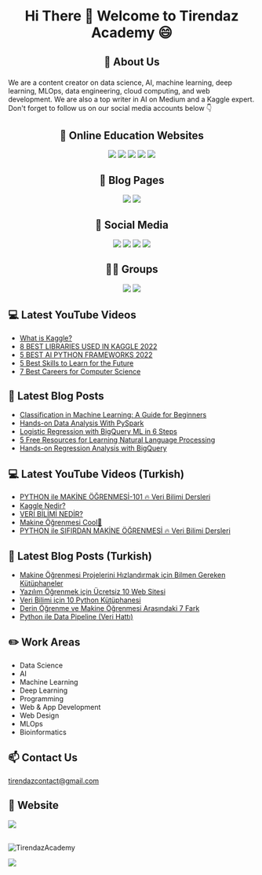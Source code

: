 # <p align="center"> Hi There 👋 Welcome to Tirendaz Academy 😄 </p>

## <p align="center"> 🚀 About Us </p>

We are a content creator on data science, AI, machine learning, deep learning, MLOps, data engineering, cloud computing, and web development. We are also a top writer in AI on Medium and a Kaggle expert. Don't forget to follow us on our social media accounts below 👇

<div align="center">

## 🏬 Online Education Websites

[![](https://img.shields.io/badge/YouTube-English-red?style=for-the-badge&logo=youtube&logoColor=white)](https://www.youtube.com/c/TirendazAcademy)
[![](https://img.shields.io/badge/twitter-%231DA1F2.svg?&style=for-the-badge&logo=twitter&logoColor=white)](https://www.twitter.com/TirendazAcademy)
[![](https://img.shields.io/badge/Instagram-E4405F?style=for-the-badge&logo=instagram&logoColor=white)](https://www.instagram.com/TirendazAcademy)
[![](https://img.shields.io/badge/TikTok-000000?style=for-the-badge&logo=tiktok&logoColor=white)](https://www.tiktok.com/TirendazAcademy)
[![](https://img.shields.io/badge/YouTube-Turkish-deeppink?style=for-the-badge&logo=youtube&logoColor=white)](https://www.youtube.com/c/tirendazakademi)

<!--
[![](https://img.shields.io/badge/Udemy-Education-darkgreen?style=for-the-badge)](https://www.udemy.com/user/tirendaz-akademi-2)
-->

## 📕 Blog Pages

[![](https://img.shields.io/badge/Medium-English-purple.svg?&style=for-the-badge&logo=medium&logoColor=white)](https://tirendazacademy.medium.com)
[![](https://img.shields.io/badge/Medium-Turkish-darkred.svg?&style=for-the-badge&logo=medium&logoColor=white)](https://tirendazakademi.medium.com)

## 🎉 Social Media

[![](https://img.shields.io/badge/LinkedIn-0077B5?style=for-the-badge&logo=linkedin&logoColor=white)](https://www.linkedin.com/in/tirendaz-academy/)
[![](https://img.shields.io/badge/Quora-%23B92B27.svg?&style=for-the-badge&logo=Quora&logoColor=white)](https://www.quora.com/profile/Tirendaz-Academy)
[![](https://img.shields.io/badge/Kaggle-20BEFF?style=for-the-badge&logo=Kaggle&logoColor=white)](https://www.kaggle.com/TirendazAcademy)
[![](https://img.shields.io/badge/GitHub-100000?style=for-the-badge&logo=github&logoColor=white)](https://www.github.com/TirendazAcademy)
 
## 🤜🤛 Groups
 
[![](https://aleen42.github.io/badges/src/stackoverflow.svg)](https://stackoverflow.com/users/18967083/tirendaz-academy)
[![](https://aleen42.github.io/badges/src/reddit.svg)](https://www.reddit.com/user/TirendazAcademy)
 
<!--
## 🚀 Skills

## Programming Languages
[![](https://img.shields.io/badge/Python-3776AB?style=for-the-badge&logo=python&logoColor=white)]()
[![](https://img.shields.io/badge/R-023047?style=for-the-badge&logo=r&logoColor=white)]()
[![](https://img.shields.io/badge/Julia-219ebc?style=for-the-badge&logo=julia&logoColor=black)]()
[![](https://img.shields.io/badge/C%23-239120?style=for-the-badge&logo=c-sharp&logoColor=white)]()
[![](https://img.shields.io/badge/JavaScript-F7DF1E?style=for-the-badge&logo=javascript&logoColor=black)]()
[![](https://img.shields.io/badge/Java-ED8B00?style=for-the-badge&logo=java&logoColor=white)]()

## Data Science Frameworks

[![](https://img.shields.io/badge/TensorFlow-e76f51?style=for-the-badge&logo=tensorflow&logoColor=white)]()
[![](https://img.shields.io/badge/PyTorch-fb5607.svg?style=for-the-badge&logo=pytorch&logoColor=white)]()
[![](https://img.shields.io/badge/Sklearn-31572c.svg?style=for-the-badge&logo=scikit-learn&logoColor=white)]()
[![](https://img.shields.io/badge/pyspark-d90429.svg?style=for-the-badge&logo=pyspark&logoColor=white)]()
[![](https://img.shields.io/badge/pycaret-fb8b24.svg?style=for-the-badge&logo=pycaret&logoColor=white)]()
[![](https://img.shields.io/badge/pandas-03045e?style=for-the-badge&logo=pandas&logoColor=white)]()
[![](https://img.shields.io/badge/Matplotlib-f72585?style=for-the-badge&logo=matplotlib&logoColor=white)]()
[![](https://img.shields.io/badge/seaborn-3a0ca3?style=for-the-badge&logo=seaborn&logoColor=white)]()
[![](https://img.shields.io/badge/ggplot-000814?style=for-the-badge&logo=ggplot&logoColor=white)]()
[![](https://img.shields.io/badge/caret-8ac926?style=for-the-badge&logo=caret&logoColor=white)]()

## Machine Learning Engineering Tools

[![Docker](https://img.shields.io/badge/Docker-blue?style=for-the-badge&logo=docker&logoColor=white)]()
[![](https://img.shields.io/badge/GIT-E44C30?style=for-the-badge&logo=git&logoColor=white)]()
[![](https://img.shields.io/badge/github-001219?style=for-the-badge&logo=github&logoColor=white)]()
[![](https://img.shields.io/badge/Linux-ae2012?style=for-the-badge&logo=Linux&logoColor=white)]()
[![](https://img.shields.io/badge/GNU%20Bash-4EAA25?style=for-the-badge&logo=GNU%20Bash&logoColor=white)]()
[![Framework](https://img.shields.io/badge/Streamlit-red.svg?style=for-the-badge&logo=streamlit&logoColor=white)]()
[![](https://img.shields.io/badge/bigquery-f15bb5?style=for-the-badge&logo=bigquery&logoColor=white)]()

## Web Frameworks

[![](https://img.shields.io/badge/Django-092E20?style=for-the-badge&logo=django&logoColor=white)]()
[![](https://img.shields.io/badge/Flask-000000?style=for-the-badge&logo=flask&logoColor=white)]()
[![](https://img.shields.io/badge/FastAPI-darkgreen.svg?style=for-the-badge&logo=fastapi&logoColor=white)]()
[![](https://img.shields.io/badge/HTML5-E34F26?style=for-the-badge&logo=html5&logoColor=white)]()
[![](https://img.shields.io/badge/CSS-239120?&style=for-the-badge&logo=css3&logoColor=white)]()
[![](https://img.shields.io/badge/Markdown-3c096c?style=for-the-badge&logo=markdown&logoColor=white)]()
[![](https://img.shields.io/badge/Bootstrap-7678ed?style=for-the-badge&logo=bootstrap&logoColor=white)]()

##  ☁ Cloud Platforms
 
[![](https://img.shields.io/badge/Amazon_AWS-232F3E?style=for-the-badge&logo=amazon-aws&logoColor=white)]()
[![](https://img.shields.io/badge/Google_Cloud-4285F4?style=for-the-badge&logo=google-cloud&logoColor=white)]()
[![](https://img.shields.io/badge/Microsoft_Azure-0089D6?style=for-the-badge&logo=microsoft-azure&logoColor=white)]()
[![](https://img.shields.io/badge/Databricks-FF3621?style=for-the-badge&logo=Databricks&logoColor=white)]()

## DataBases

[![](https://img.shields.io/badge/SQLite-07405E?style=for-the-badge&logo=sqlite&logoColor=white)]()
[![](https://img.shields.io/badge/MySQL-3c096c?style=for-the-badge&logo=mysql&logoColor=white)]()
[![](https://img.shields.io/badge/MongoDB-4EA94B?style=for-the-badge&logo=mongodb&logoColor=white)]()

## Game Framework

[![](https://img.shields.io/badge/Unity-100000?style=for-the-badge&logo=unity&logoColor=white)]()



## Most Used Languages 

[![](https://github-readme-stats.vercel.app/api/top-langs/?username=tirendazacademy&theme=blue-green)]()

<br />
![TirendazAcademy's GitHub stats](https://github-readme-stats.vercel.app/api?username=tirendazacademy&count_private=true&show_icons=true&theme=radical)
-->

</div>

## 💻 Latest YouTube Videos

<!-- YOUTUBE:START -->
- [What is Kaggle?](https://www.youtube.com/watch?v=dsLjJagUUJc)
- [8 BEST LIBRARIES USED IN KAGGLE 2022](https://www.youtube.com/watch?v=YSPw9hnfquc)
- [5 BEST AI PYTHON FRAMEWORKS 2022](https://www.youtube.com/watch?v=FsqNtUhWFlM)
- [5 Best Skills to Learn for the Future](https://www.youtube.com/watch?v=A7Svrutq97k)
- [7 Best Careers for Computer Science](https://www.youtube.com/watch?v=wCRR51Yy9qs)
<!-- YOUTUBE:END -->

## 📕 Latest Blog Posts

<!-- BLOG-POST-LIST:START -->
- [Classification in Machine Learning: A Guide for Beginners](https://medium.com/geekculture/classification-in-machine-learning-a-guide-for-beginners-fe586e299721?source=rss-b5cbb779640e------2)
- [Hands-on Data Analysis With PySpark](https://heartbeat.comet.ml/hands-on-data-analysis-with-pyspark-cd565cc020d5?source=rss-b5cbb779640e------2)
- [Logistic Regression with BigQuery ML in 6 Steps](https://pub.towardsai.net/logistic-regression-with-bigquery-ml-in-6-steps-7a8ce7700ee8?source=rss-b5cbb779640e------2)
- [5 Free Resources for Learning Natural Language Processing](https://levelup.gitconnected.com/5-free-resources-for-learning-natural-language-processing-857cabbc6aa?source=rss-b5cbb779640e------2)
- [Hands-on Regression Analysis with BigQuery](https://medium.com/geekculture/hands-on-regression-analysis-with-bigquery-7925dca179ff?source=rss-b5cbb779640e------2)
<!-- BLOG-POST-LIST:END -->

## 💻 Latest YouTube Videos (Turkish)

<!-- YOUTUBETR:START -->
- [PYTHON ile MAKİNE ÖĞRENMESİ-101 🔥 Veri Bilimi Dersleri](https://www.youtube.com/watch?v=nyc3ZeFHAVA)
- [Kaggle Nedir?](https://www.youtube.com/watch?v=dJAZQSM2vOY)
- [VERİ BİLİMİ NEDİR?](https://www.youtube.com/watch?v=ELyINYzeLWY)
- [Makine Öğrenmesi Cool🎉](https://www.youtube.com/watch?v=K3qCXlFA3xY)
- [PYTHON ile SIFIRDAN MAKİNE ÖĞRENMESİ 🔥 Veri Bilimi Dersleri](https://www.youtube.com/watch?v=Q7VEAt3FdAA)
<!-- YOUTUBETR:END -->

## 📕 Latest Blog Posts (Turkish)
<!-- BLOG-POST-LIST-TR:START -->
- [Makine Öğrenmesi Projelerini Hızlandırmak için Bilmen Gereken Kütüphaneler](https://tirendazakademi.medium.com/makine-%C3%B6%C4%9Frenmesi-ekosistemi-9acaad4eb92a?source=rss-e9566c9f34a3------2)
- [Yazılım Öğrenmek için Ücretsiz 10 Web Sitesi](https://tirendazakademi.medium.com/yaz%C4%B1l%C4%B1m-%C3%B6%C4%9Frenmek-i%C3%A7in-%C3%BCcretsiz-10-web-sitesi-e077b940c6db?source=rss-e9566c9f34a3------2)
- [Veri Bilimi için 10 Python Kütüphanesi](https://tirendazakademi.medium.com/veri-bilimi-i%C3%A7in-10-python-k%C3%BCt%C3%BCphanesi-bacf0600d298?source=rss-e9566c9f34a3------2)
- [Derin Öğrenme ve Makine Öğrenmesi Arasındaki 7 Fark](https://tirendazakademi.medium.com/derin-%C3%B6%C4%9Frenme-ve-makine-%C3%B6%C4%9Frenmesi-aras%C4%B1ndaki-7-fark-acb151d5975a?source=rss-e9566c9f34a3------2)
- [Python ile Data Pipeline &lpar;Veri Hattı&rpar;](https://medium.com/devopsturkiye/python-ile-data-pipeline-veri-hatt%C4%B1-d50b851b94a7?source=rss-e9566c9f34a3------2)
<!-- BLOG-POST-LIST-TR:END -->

## ✏️ **Work Areas**

- Data Science
- AI
- Machine Learning
- Deep Learning
- Programming
- Web & App Development
- Web Design 
- MLOps
- Bioinformatics
<!--
## 👍 **Services Offered**

- Online Education
- Consulting
- Machine Learning 
- Data Analysis
- Web Design
- App Development
- Blogging
- Deploying
-->
## 📫 Contact Us

tirendazcontact@gmail.com
<!--
[![](https://img.shields.io/badge/Gmail-D14836?style=for-the-badge&logo=gmail&logoColor=white)](tirendazcontact@gmail.com)
-->

## 🎯 Website

[![](https://img.shields.io/badge/website-000000?style=for-the-badge&logo=About.me&logoColor=white)](https://tirendazacademy.github.io)

<br />

<img src="https://komarev.com/ghpvc/?username=TirendazAcademy" alt="TirendazAcademy" /> 

[![](https://img.shields.io/github/followers/TirendazAcademy?style=social)](https://www.github.com/TirendazAcademy)  






<!--

**TirendazAcademy/TirendazAcademy** is a ✨ _special_ ✨ repository because its `README.md` (this file) appears on your GitHub profile.

![Tirendaz Academy's GitHub Stats](https://github-readme-stats.vercel.app/api?username=TirendazAcademy&show_icons=true)

Here are some ideas to get you started:

<p align="left"> </p>

- 🔭 I’m currently working on ...
- 🌱 I’m currently learning ...
- 👯 I’m looking to collaborate on ...
- 🤔 I’m looking for help with ...
- 💬 Ask me about ...
- 📫 How to reach me: ...
- 😄 Pronouns: ...
- ⚡ Fun fact: ...

-->

